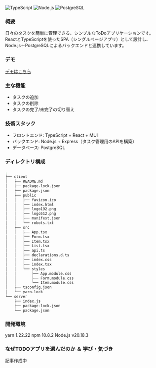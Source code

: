 ![TypeScript](https://img.shields.io/badge/TypeScript-007ACC?style=flat-square&logo=typescript&logoColor=white)
![Node.js](https://img.shields.io/badge/Node.js-339933?style=flat-square&logo=node.js&logoColor=white)
![PostgreSQL](https://img.shields.io/badge/PostgreSQL-336791?style=flat-square&logo=postgresql&logoColor=white)


### 概要
日々のタスクを簡単に管理できる、シンプルなToDoアプリケーションです。ReactとTypeScriptを使ったSPA（シングルページアプリ）として設計し、Node.js＋PostgreSQLによるバックエンドと連携しています。  

### デモ
[デモはこちら](https://todoapp-gilt-mu.vercel.app/)

### 主な機能
- タスクの追加
- タスクの削除
- タスクの完了/未完了の切り替え

### 技術スタック
- フロントエンド: TypeScript + React + MUI 
- バックエンド: Node.js + Express（タスク管理用のAPIを構築）
- データベース: PostgreSQL

### ディレクトリ構成

```bash
.
├── client
│   ├── README.md
│   ├── package-lock.json
│   ├── package.json
│   ├── public
│   │   ├── favicon.ico
│   │   ├── index.html
│   │   ├── logo192.png
│   │   ├── logo512.png
│   │   ├── manifest.json
│   │   └── robots.txt
│   ├── src
│   │   ├── App.tsx
│   │   ├── Form.tsx
│   │   ├── Item.tsx
│   │   ├── List.tsx
│   │   ├── api.ts
│   │   ├── declarations.d.ts
│   │   ├── index.css
│   │   ├── index.tsx
│   │   └── styles
│   │       ├── App.module.css
│   │       ├── Form.module.css
│   │       └── Item.module.css
│   ├── tsconfig.json
│   └── yarn.lock
└── server
    ├── index.js
    ├── package-lock.json
    └── package.json
```

### 開発環境
yarn 1.22.22
npm 10.8.2
Node.js v20.18.3

### なぜTODOアプリを選んだのか ＆ 学び・気づき
記事作成中
